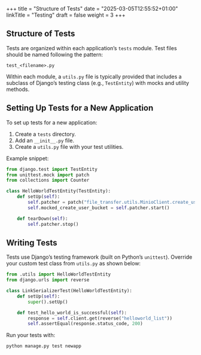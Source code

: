 +++
title = "Structure of Tests"
date = "2025-03-05T12:55:52+01:00"
linkTitle = "Testing"
draft = false
weight = 3
+++

## Structure of Tests

Tests are organized within each application’s `tests` module. Test files should be named following the pattern:
```
test_<filename>.py
```
Within each module, a `utils.py` file is typically provided that includes a subclass of Django’s testing class (e.g., `TestEntity`) with mocks and utility methods.

## Setting Up Tests for a New Application

To set up tests for a new application:

1. Create a `tests` directory.
2. Add an `__init__.py` file.
3. Create a `utils.py` file with your test utilities.

Example snippet:

```python
from django.test import TestEntity
from unittest.mock import patch
from collections import Counter

class HelloWorldTestEntity(TestEntity):
    def setUp(self):
        self.patcher = patch("file_transfer.utils.MinioClient.create_user_bucket")
        self.mocked_create_user_bucket = self.patcher.start()

    def tearDown(self):
        self.patcher.stop()
```

## Writing Tests

Tests use Django’s testing framework (built on Python’s `unittest`). Override your custom test class from `utils.py` as shown below:

```python
from .utils import HelloWorldTestEntity
from django.urls import reverse

class LinkSerializerTest(HelloWorldTestEntity):
    def setUp(self):
        super().setUp()

    def test_hello_world_is_successful(self):
        response = self.client.get(reverse("helloworld_list"))
        self.assertEqual(response.status_code, 200)
```

Run your tests with:

```shell
python manage.py test newapp
```
